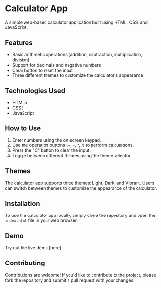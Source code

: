 # Calculator App

A simple web-based calculator application built using HTML, CSS, and JavaScript.

## Features

- Basic arithmetic operations (addition, subtraction, multiplication, division)
- Support for decimals and negative numbers
- Clear button to reset the input
- Three different themes to customize the calculator's appearance

## Technologies Used

- HTML5
- CSS3
- JavaScript

## How to Use

1. Enter numbers using the on-screen keypad.
2. Use the operation buttons (+, -, *, /) to perform calculations.
3. Press the "C" button to clear the input.
4. Toggle between different themes using the theme selector.

## Themes

The calculator app supports three themes: Light, Dark, and Vibrant. Users can switch between themes to customize the appearance of the calculator.

## Installation

To use the calculator app locally, simply clone the repository and open the `index.html` file in your web browser.

## Demo

Try out the live demo [here].

## Contributing

Contributions are welcome! If you'd like to contribute to the project, please fork the repository and submit a pull request with your changes.
